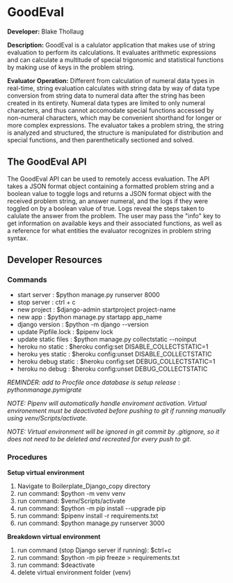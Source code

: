 # GoodEval

**Developer:** Blake Thollaug

**Description:** GoodEval is a calulator application that makes use of string evaluation to perform its calculations. It evaluates arithmetic expressions and can calculate a multitude of special trigonomic and statistical functions by making use of keys in the problem string.

**Evaluator Operation:** Different from calculation of numeral data types in real-time, string evaluation calculates with string data by way of data type conversion from string data to numeral data after the string has been created in its entirety. Numeral data types are limited to only numeral characters, and thus cannot accomodate special functions accessed by non-numeral characters, which may be convenient shorthand for longer or more complex expressions. The evaluator takes a problem string, the string is analyzed and structured, the structure is manipulated for distribution and special functions, and then parenthetically sectioned and solved.

## The GoodEval API
The GoodEval API can be used to remotely access evaluation. The API takes a JSON format object containing a formatted problem string and a boolean value to toggle logs and returns a JSON format object with the received problem string, an answer numeral, and the logs if they were toggled on by a boolean value of true. Logs reveal the steps taken to calulate the answer from the problem. The user may pass the "info" key to get information on available keys and their associated functions, as well as a reference for what entities the evaluator recognizes in problem string syntax.

## Developer Resources

### Commands
 - start server         : $python manage.py runserver 8000
 - stop server          : ctrl + c
 - new project          : $django-admin startproject project-name
 - new app              : $python manage.py startapp app_name
 - django version       : $python -m django --version
 - update Pipfile.lock  : $pipenv lock
 - update static files  : $python manage.py collectstatic --noinput
 - heroku no static     : $heroku config:set DISABLE_COLLECTSTATIC=1
 - heroku yes static    : $heroku config:unset DISABLE_COLLECTSTATIC
 - heroku debug static  : $heroku config:set DEBUG_COLLECTSTATIC=1
 - heroku no debug      : $heroku config:unset DEBUG_COLLECTSTATIC

*REMINDER: add to Procfile once database is setup*
$release: python manage.py migrate$

*NOTE: Pipenv will automatically handle enviroment activation. Virtual environement must be deactivated before pushing to git if running manually using venv/Scripts/activate.*

*NOTE: Virtual environment will be ignored in git commit by .gitignore, so it does not need to be deleted and recreated for every push to git.*

### Procedures

**Setup virtual environment**
1) Navigate to Boilerplate_Django_copy directory
2) run command: $python -m venv venv
3) run command: $venv/Scripts/activate
4) run command: $python -m pip install --upgrade pip
5) run command: $pipenv install -r requirements.txt
6) run command: $python manage.py runserver 3000

**Breakdown virtual environment**
1) run command (stop Django server if running): $ctrl+c
2) run command: $python -m pip freeze > requirements.txt
3) run command: $deactivate
4) delete virtual environment folder (venv)
